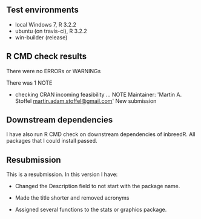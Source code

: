 ## Test environments
* local Windows 7, R 3.2.2
* ubuntu (on travis-ci), R 3.2.2
* win-builder (release)

## R CMD check results
There were no ERRORs or WARNINGs 

There was 1 NOTE

* checking CRAN incoming feasibility ... NOTE
Maintainer: 'Martin A. Stoffel <martin.adam.stoffel@gmail.com>'
New submission


## Downstream dependencies
I have also run R CMD check on downstream dependencies of inbreedR.
All packages that I could install passed.
    
## Resubmission
This is a resubmission. In this version I have:

* Changed the Description field to not start with the package name.

* Made the title shorter and removed acronyms

* Assigned several functions to the stats or graphics package.